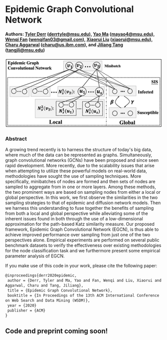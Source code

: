 # Epidemic Graph Convolutional Network

#### Authors: [Tyler Derr](http://www.TylerDerr.com) (derrtyle@msu.edu), [Yao Ma](http://www.http://cse.msu.edu/~mayao4/) (mayao4@msu.edu), [Wenqi Fan](https://wenqifan03.github.io/) (wenqifan03@gmail.com), [Xiaorui Liu](http://www.http://cse.msu.edu/~xiaorui/) (xiaorui@msu.edu), [Charu Aggarwal](http://charuaggarwal.net/) (charu@us.ibm.com), and [Jiliang Tang](http://www.cse.msu.edu/~tangjili) (tangjli@msu.edu)

<div style="text-align:center"><img src ="framework.png" ,width=400/></div>

### Abstract

A growing trend recently is to harness the structure of today's big data, where much of the data can be represented as graphs. Simultaneously, graph convolutional networks (GCNs) have been proposed and since seen rapid development. More recently, due to the scalability issues that arise when attempting to utilize these powerful models on real-world data, methodologies have sought the use of sampling techniques. More specifically, minibatches of nodes are formed and then sets of nodes are sampled to aggregate from in one or more layers. Among these methods, the two prominent ways are based on sampling nodes from either a local or global perspective. In this work, we first observe the similarities in the two sampling strategies to that of epidemic and diffusion network models. Then we harness this understanding to fuse together the benefits of sampling from both a local and global perspective while alleviating some of the inherent issues found in both through the use of a low-dimensional approximation for the path-based Katz similarity measure. Our proposed framework, Epidemic Graph Convolutional Network (EGCN), is thus able to achieve improved performance over sampling from just one of the two perspectives alone. Empirical experiments are performed on several public benchmark datasets to verify the effectiveness over existing methodologies for the node classification task and we furthermore present some empirical parameter analysis of EGCN.

If you make use of this code in your work, please cite the following paper:

    @inproceedings{derr2020epidemic,
     author = {Derr, Tyler and Ma, Yao and Fan, Wenqi and Liu, Xiaorui and Aggarwal, Charu and Tang, Jiliang},
     title = {Epidemic Graph Convolutional Network},
     booktitle = {In Proceedings of the 13th ACM International Conference on Web Search and Data Mining (WSDM)},
     year = {2020}
     publisher = {ACM}
    } 

## Code and preprint coming soon!
